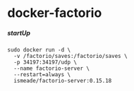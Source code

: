 # docker-factorio

##### startUp
```
sudo docker run -d \
  -v /factorio/saves:/factorio/saves \
  -p 34197:34197/udp \
  --name factorio-server \
  --restart=always \
  ismeade/factorio-server:0.15.18
```
